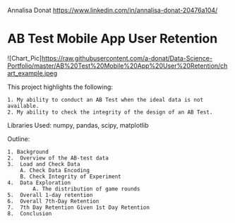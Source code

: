 Annalisa Donat
https://www.linkedin.com/in/annalisa-donat-20476a104/

# AB Test Mobile App User Retention

![Chart_Pic]https://raw.githubusercontent.com/a-donat/Data-Science-Portfolio/master/AB%20Test%20Mobile%20App%20User%20Retention/chart_example.jpeg

This project highlights the following:

	1. My ability to conduct an AB Test when the ideal data is not available.
	2. My ability to check the integrity of the design of an AB Test.

Libraries Used: numpy, pandas, scipy, matplotlib

Outline: 

	1. Background
	2.  Overview of the AB-test data
	3.  Load and Check Data
		A. Check Data Encoding
		B. Check Integrity of Experiment
	4.  Data Exploration
    		A. The distribution of game rounds
	5.  Overall 1-day retention
	6.  Overall 7th-Day Retention
	7.  7th Day Retention Given 1st Day Retention
	8.  Conclusion
